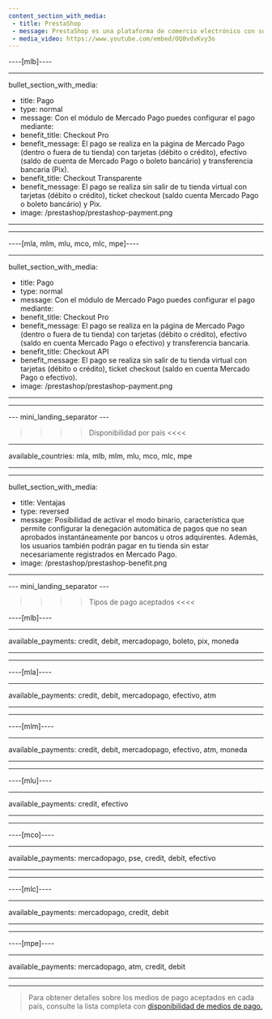```yaml
---
content_section_with_media:
 - title: PrestaShop
 - message: PrestaShop es una plataforma de comercio electrónico con software de código abierto que permite a cualquier usuario crear y desarrollar un sitio web comercial. Como socios oficiales de PrestaShop, brindamos mayor seguridad y eficiencia a tu tienda.
 - media_video: https://www.youtube.com/embed/OQ0vdvKvy3o
---
```

 
----[mlb]---- 

---
bullet_section_with_media:
 - title: Pago
 - type: normal
 - message: Con el módulo de Mercado Pago puedes configurar el pago mediante:
 - benefit_title: Checkout Pro
 - benefit_message: El pago se realiza en la página de Mercado Pago (dentro o fuera de tu tienda) con tarjetas (débito o crédito), efectivo (saldo de cuenta de Mercado Pago o boleto bancário) y transferencia bancaria (Pix).
 - benefit_title: Checkout Transparente
 - benefit_message: El pago se realiza sin salir de tu tienda virtual con tarjetas (débito o crédito), ticket checkout (saldo cuenta Mercado Pago o boleto bancário) y Pix.
 - image: /prestashop/prestashop-payment.png 
---
------------

----[mla, mlm, mlu, mco, mlc, mpe]----

---
bullet_section_with_media:
 - title: Pago
 - type: normal
 - message: Con el módulo de Mercado Pago puedes configurar el pago mediante:
 - benefit_title: Checkout Pro
 - benefit_message: El pago se realiza en la página de Mercado Pago (dentro o fuera de tu tienda) con tarjetas (débito o crédito), efectivo (saldo en cuenta Mercado Pago o efectivo) y transferencia bancaria.
 - benefit_title: Checkout API
 - benefit_message: El pago se realiza sin salir de tu tienda virtual con tarjetas (débito o crédito), ticket checkout (saldo en cuenta Mercado Pago o efectivo).
 - image: /prestashop/prestashop-payment.png 
---
------------

--- mini_landing_separator ---
 
>>>> Disponibilidad por país <<<<
---
available_countries: mla, mlb, mlm, mlu, mco, mlc, mpe

---

---
bullet_section_with_media:
 - title: Ventajas
 - type: reversed
 - message: Posibilidad de activar el modo binario, característica que permite configurar la denegación automática de pagos que no sean aprobados instantáneamente por bancos u otros adquirentes. Además, los usuarios también podrán pagar en tu tienda sin estar necesariamente registrados en Mercado Pago.
 - image: /prestashop/prestashop-benefit.png
---
 
--- mini_landing_separator ---
 
>>>> Tipos de pago aceptados <<<<
 
----[mlb]----

---
available_payments: credit, debit, mercadopago, boleto, pix, moneda

---
------------

----[mla]---- 

---
available_payments: credit, debit, mercadopago, efectivo, atm

----
------------

----[mlm]---- 

---
available_payments: credit, debit, mercadopago, efectivo, atm, moneda

----
------------

----[mlu]---- 

---
available_payments: credit, efectivo

----
------------

----[mco]---- 

---
available_payments: mercadopago, pse, credit, debit, efectivo

----
------------

----[mlc]---- 

---
available_payments: mercadopago, credit, debit

----
------------

----[mpe]---- 

---
available_payments: mercadopago, atm, credit, debit

----
------------
> Para obtener detalles sobre los medios de pago aceptados en cada país, consulte la lista completa con [disponibilidad de medios de pago.](/developers/es/docs/sales-processing/payment-methods)
